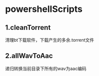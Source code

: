 # powershellScripts

## 1.cleanTorrent

清理bt下载软件，下载产生的多余.torrent文件

## 2.allWavToAac

递归转换当前目录下所有的wav为aac编码